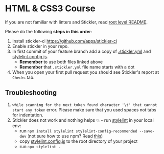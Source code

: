 # HTML & CSS3 Course

If you are not familiar with linters and Stickler, read [root level README](../README.md).

Please do the following **steps in this order**:

1. Install stickler-ci https://github.com/apps/stickler-ci
2. Enable stickler in your repo.
3. In first commit of your feature branch add a copy of [.stickler.yml](./.stickler.yml) and [stylelint.config.js](./stylelint.config.js).
    - **Remember** to use both files linked above
    - **Remember** that `.stickler.yml` file name starts with a dot
4. When you open your first pull request you should see Stickler's report at `Checks` tab.


## Troubleshooting

1. `while scanning for the next token found character '\t' that cannot start any token` error.
    Please make sure that you used spaces not tabs for indentation.
2. Stickler does not work and nothing helps 💥 - run [stylelint](https://stylelint.io/) in your local env:
    - run `npm install stylelint stylelint-config-recommended --save-dev`  (not sure how to use npm? Read [this](https://docs.npmjs.com/downloading-and-installing-node-js-and-npm))
    - copy [stylelint.config.js](./stylelint.config.js) to the root directory of your project
    - run `npx stylelint .`
